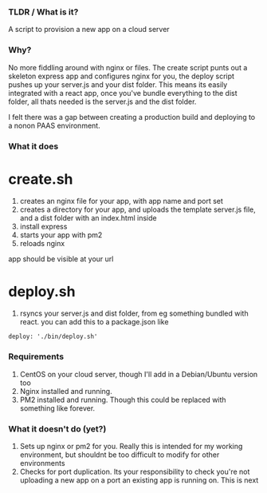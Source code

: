 ### TLDR / What is it?

A script to provision a new app on a cloud server

### Why?

No more fiddling around with nginx or files. The create script punts out a skeleton express app and configures nginx for you, the deploy script pushes up your server.js and your dist folder. This means its easily integrated with a react app, once you've bundle everything to the dist folder, all thats needed is the server.js and the dist folder.

I felt there was a gap between creating a production build and deploying to a nonon PAAS environment.

### What it does

# create.sh

1. creates an nginx file for your app, with app name and port set
2. creates a directory for your app, and uploads the template server.js file, and a dist folder with an index.html inside
3. install express
4. starts your app with pm2 
5. reloads nginx

app should be visible at your url

# deploy.sh

1. rsyncs your server.js and dist folder, from eg something bundled with react. you can add this to a package.json like

```
deploy: './bin/deploy.sh'
```

### Requirements

1. CentOS on your cloud server, though I'll add in a Debian/Ubuntu version too
2. Nginx installed and running. 
3. PM2 installed and running. Though this could be replaced with something like forever.

### What it doesn't do (yet?)

1. Sets up nginx or pm2 for you. Really this is intended for my working environment, but shouldnt be too difficult to modify for other environments
2. Checks for port duplication. Its your responsibility to check you're not uploading a new app on a port an existing app is running on. This is next
